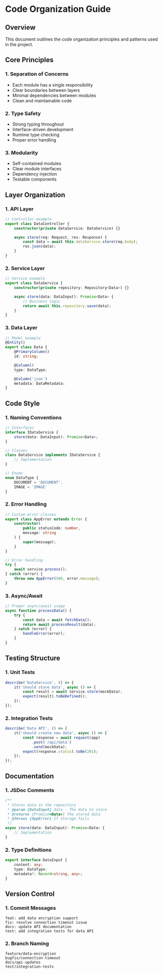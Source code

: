 # Code Organization Guide

## Overview

This document outlines the code organization principles and patterns used in the project.

## Core Principles

### 1. Separation of Concerns
- Each module has a single responsibility
- Clear boundaries between layers
- Minimal dependencies between modules
- Clean and maintainable code

### 2. Type Safety
- Strong typing throughout
- Interface-driven development
- Runtime type checking
- Proper error handling

### 3. Modularity
- Self-contained modules
- Clear module interfaces
- Dependency injection
- Testable components

## Layer Organization

### 1. API Layer
```typescript
// Controller example
export class DataController {
    constructor(private dataService: DataService) {}

    async store(req: Request, res: Response) {
        const data = await this.dataService.store(req.body);
        res.json(data);
    }
}
```

### 2. Service Layer
```typescript
// Service example
export class DataService {
    constructor(private repository: Repository<Data>) {}

    async store(data: DataInput): Promise<Data> {
        // Business logic
        return await this.repository.save(data);
    }
}
```

### 3. Data Layer
```typescript
// Model example
@Entity()
export class Data {
    @PrimaryColumn()
    id: string;

    @Column()
    type: DataType;

    @Column('json')
    metadata: DataMetadata;
}
```

## Code Style

### 1. Naming Conventions
```typescript
// Interfaces
interface IDataService {
    store(data: DataInput): Promise<Data>;
}

// Classes
class DataService implements IDataService {
    // Implementation
}

// Enums
enum DataType {
    DOCUMENT = 'DOCUMENT',
    IMAGE = 'IMAGE'
}
```

### 2. Error Handling
```typescript
// Custom error classes
export class AppError extends Error {
    constructor(
        public statusCode: number,
        message: string
    ) {
        super(message);
    }
}

// Error handling
try {
    await service.process();
} catch (error) {
    throw new AppError(500, error.message);
}
```

### 3. Async/Await
```typescript
// Proper async/await usage
async function processData() {
    try {
        const data = await fetchData();
        return await processResult(data);
    } catch (error) {
        handleError(error);
    }
}
```

## Testing Structure

### 1. Unit Tests
```typescript
describe('DataService', () => {
    it('should store data', async () => {
        const result = await service.store(mockData);
        expect(result).toBeDefined();
    });
});
```

### 2. Integration Tests
```typescript
describe('Data API', () => {
    it('should create new data', async () => {
        const response = await request(app)
            .post('/api/data')
            .send(mockData);
        expect(response.status).toBe(201);
    });
});
```

## Documentation

### 1. JSDoc Comments
```typescript
/**
 * Stores data in the repository
 * @param {DataInput} data - The data to store
 * @returns {Promise<Data>} The stored data
 * @throws {AppError} If storage fails
 */
async store(data: DataInput): Promise<Data> {
    // Implementation
}
```

### 2. Type Definitions
```typescript
export interface DataInput {
    content: any;
    type: DataType;
    metadata?: Record<string, any>;
}
```

## Version Control

### 1. Commit Messages
```
feat: add data encryption support
fix: resolve connection timeout issue
docs: update API documentation
test: add integration tests for data API
```

### 2. Branch Naming
```
feature/data-encryption
bugfix/connection-timeout
docs/api-updates
test/integration-tests
``` 